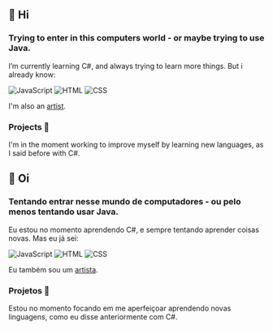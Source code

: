 ## 👋 Hi 
### Trying to enter in this computers world - or maybe trying to use Java.

I’m currently learning C#, and always trying to learn more things. But i already know:

![JavaScript](https://img.shields.io/badge/JavaScript-323330?style=for-the-badge&logo=javascript&logoColor=F7DF1E) 
![HTML](https://img.shields.io/badge/HTML5-E34F26?style=for-the-badge&logo=html5&logoColor=white)
![CSS](https://img.shields.io/badge/CSS3-1572B6?style=for-the-badge&logo=css3&logoColor=white)

I'm also an [artist](https://www.instagram.com/muriilouwu/).

### Projects 👾 

I'm in the moment working to improve myself by learning new languages, as I said before with C#. 

## 👋 Oi
### Tentando entrar nesse mundo de computadores - ou pelo menos tentando usar Java.

Eu estou no momento aprendendo  C#, e sempre tentando aprender coisas novas. Mas eu já sei:

![JavaScript](https://img.shields.io/badge/JavaScript-323330?style=for-the-badge&logo=javascript&logoColor=F7DF1E) 
![HTML](https://img.shields.io/badge/HTML5-E34F26?style=for-the-badge&logo=html5&logoColor=white)
![CSS](https://img.shields.io/badge/CSS3-1572B6?style=for-the-badge&logo=css3&logoColor=white)

Eu também sou um [artista](https://www.instagram.com/muriilouwu/).

### Projetos 👾 

Estou no momento focando em me aperfeiçoar aprendendo novas linguagens, como eu disse anteriormente com C#.
